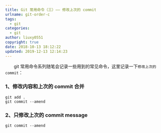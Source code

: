 ```yaml
---
title: Git 常用命令（三）—— 修改上次的 commit
urlname: git-order-c
tags:
  - git
categories:
  - git
author: liuxy0551
copyright: true
date: 2018-10-13 18:12:22
updated: 2019-12-13 12:14:23
---
```



　　git 常用命令系列随笔会记录一些用到的常见命令，这里记录一下`修改上次的 commit`：
<!--more-->


###  1、修改内容和上次的 commit 合并

``` shell
git add .
git commit --amend
```

###  2、只修改上次的 commit message

``` shell
git commit --amend
```
